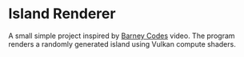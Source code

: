 # Island Renderer

A small simple project inspired by [Barney Codes](https://www.youtube.com/watch?v=bMTeCqNkId8) video.
The program renders a randomly generated island using Vulkan compute shaders.
